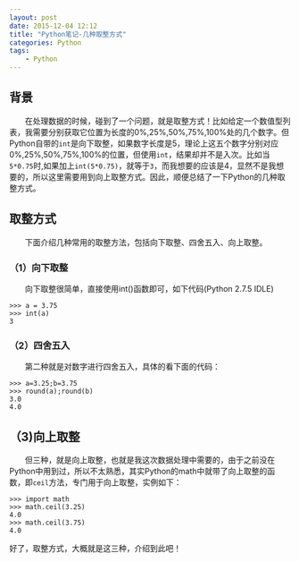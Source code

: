 ```yaml
---
layout: post
date: 2015-12-04 12:12
title: "Python笔记-几种取整方式"
categories: Python
tags:
	- Python
---
```


## 背景

　　在处理数据的时候，碰到了一个问题，就是取整方式！比如给定一个数值型列表，我需要分别获取它位置为长度的0%,25%,50%,75%,100%处的几个数字。但Python自带的`int`是向下取整，如果数字长度是5，理论上这五个数字分别对应0%,25%,50%,75%,100%的位置，但使用`int`，结果却并不是入次。比如当`5*0.75`时,如果加上`int(5*0.75)`，就等于`3`，而我想要的应该是4，显然不是我想要的，所以这里需要用到向上取整方式。因此，顺便总结了一下Python的几种取整方式。

<!--more-->

## 取整方式

　　下面介绍几种常用的取整方法，包括向下取整、四舍五入、向上取整。

### （1）向下取整

　　向下取整很简单，直接使用int()函数即可，如下代码(Python 2.7.5 IDLE)

```
>>> a = 3.75
>>> int(a)
3 
```

### （2）四舍五入

　　第二种就是对数字进行四舍五入，具体的看下面的代码：

```
>>> a=3.25;b=3.75
>>> round(a);round(b)
3.0
4.0
```

## （3)向上取整

　　但三种，就是向上取整，也就是我这次数据处理中需要的，由于之前没在Python中用到过，所以不太熟悉，其实Python的math中就带了向上取整的函数，即`ceil`方法，专门用于向上取整，实例如下：


```
>>> import math
>>> math.ceil(3.25)
4.0
>>> math.ceil(3.75)
4.0
```



好了，取整方式，大概就是这三种，介绍到此吧！